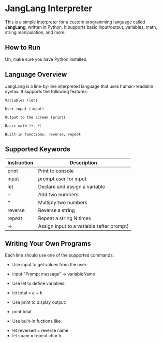# JangLang Interpreter

This is a simple interpreter for a custom programming language called **JangLang**, written in Python. It supports basic input/output, variables, math, string manipulation, and more.

## How to Run

Uh, make sure you have Python installed.

## Language Overview

JangLang is a line-by-line interpreted language that uses human-readable syntax. It supports the following features:

    Variables (let)

    User input (input)

    Output to the screen (print)

    Basic math (+, *)

    Built-in functions: reverse, repeat

## Supported Keywords

| Instruction | Description |
| ------ | ------ |
| print | Print to console |
| input | prompt user for input |
| let | Declare and assign a variable |
| + | Add two numbers |
| * | Multiply two numbers |
| reverse | Reverse a string |
| repeat | Repeat a string N times |
| -> | Assign input to a variable (after prompt) |


## Writing Your Own Programs

Each line should use one of the supported commands:

- Use input to get values from the user:

 * input "Prompt message" -> variableName

- Use let to define variables:

 * let total = a + b

- Use print to display output:

 * print total

- Use built-in fuctions like:

 * let reversed = reverse name
 * let spam = repeat char 5
